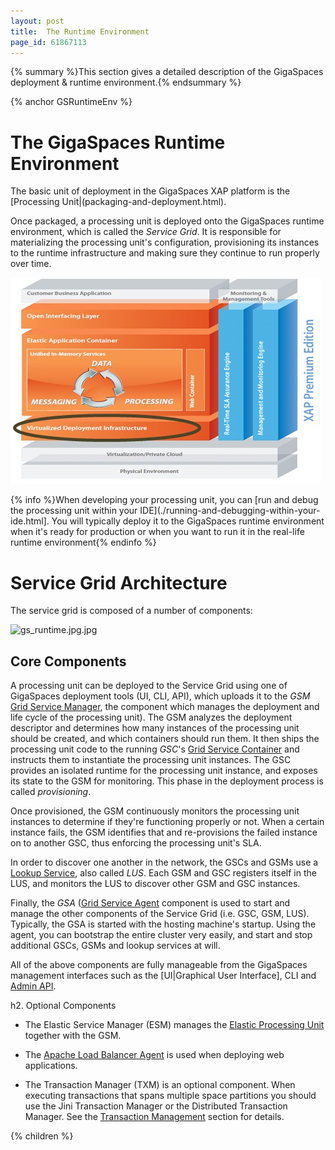 ```yaml
---
layout: post
title:  The Runtime Environment
page_id: 61867113
---
```


{% summary %}This section gives a detailed description of the GigaSpaces deployment & runtime environment.{% endsummary %}

{% anchor GSRuntimeEnv %}

# The GigaSpaces Runtime Environment

The basic unit of deployment in the GigaSpaces XAP platform is the [Processing Unit|(packaging-and-deployment.html).

Once packaged, a processing unit is deployed onto the GigaSpaces runtime environment, which is called the *Service Grid*. It is responsible for materializing the processing unit's configuration, provisioning its instances to the runtime infrastructure and making sure they continue to run properly over time.

![archi_deployenv.jpg](/attachment_files/archi_deployenv.jpg)

{% info %}When developing your processing unit, you can [run and debug the processing unit within your IDE](./running-and-debugging-within-your-ide.html]. You will typically deploy it to the GigaSpaces runtime environment when it's ready for production or when you want to run it in the real-life runtime environment{% endinfo %}

# Service Grid Architecture

The service grid is composed of a number of components:

![gs_runtime.jpg.jpg](/attachment_files/gs_runtime.jpg.jpg)



## Core Components

A processing unit can be deployed to the Service Grid using one of GigaSpaces deployment tools (UI, CLI, API), which uploads it to the *GSM* [Grid Service Manager](./service-grid.html#gsm), the component which manages the deployment and life cycle of the processing unit). The GSM analyzes the deployment descriptor and determines how many instances of the processing unit should be created, and which containers should run them. It then ships the processing unit code to the running *GSC*'s [Grid Service Container](./service-grid.html#gsc) and instructs them to instantiate the processing unit instances. The GSC provides an isolated runtime for the processing unit instance, and exposes its state to the GSM for monitoring. This phase in the deployment process is called *provisioning*.

Once provisioned, the GSM continuously monitors the processing unit instances to determine if they're functioning properly or not. When a certain instance fails, the GSM identifies that and re-provisions the failed instance on to another GSC, thus enforcing the processing unit's SLA.

In order to discover one another in the network, the GSCs and GSMs use a [Lookup Service](./service-grid.html#lus), also called *LUS*. Each GSM and GSC registers itself in the LUS, and monitors the LUS to discover other GSM and GSC instances.

Finally, the *GSA* ([Grid Service Agent](./service-grid.html#gsa) component is used to start and manage the other components of the Service Grid (i.e. GSC, GSM, LUS). Typically, the GSA is started with the hosting machine's startup. Using the agent, you can bootstrap the entire cluster very easily, and start and stop additional GSCs, GSMs and lookup services at will.

All of the above components are fully manageable from the GigaSpaces management interfaces such as the [UI|Graphical User Interface], CLI and [Admin API](./administration-and-monitoring-api.html).

h2. Optional Components

* The Elastic Service Manager (ESM) manages the [Elastic Processing Unit](./elastic-processing-unit.html) together with the GSM.

* The [Apache Load Balancer Agent](./apache-load-balancer.html) is used when deploying web applications.

* The Transaction Manager (TXM) is an optional component. When executing transactions that spans multiple space partitions you should use the Jini Transaction Manager or the Distributed Transaction Manager. See the [Transaction Management](./transaction-manager.html) section for details.



{% children %}
